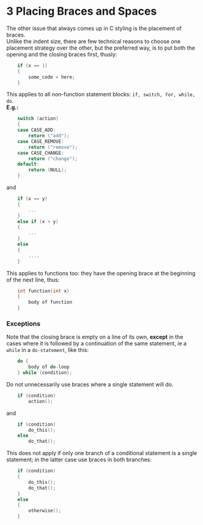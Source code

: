 # 3 Placing Braces and Spaces

The other issue that always comes up in C styling is the placement of braces.  
Unlike the indent size, there are few technical reasons to choose one placement strategy over the other, but the preferred way, is to put both the opening and the closing braces first, thusly:

```C
	if (x == 1)
	{
		some_code = here;
	}
```

This applies to all non-function statement blocks: `if, switch, for, while, do`.  
**E.g.:**

```C
	switch (action)
	{
	case CASE_ADD:
		return ("add");
	case CASE_REMOVE:
		return ("remove");
	case CASE_CHANGE:
		return ("change");
	default:
		return (NULL);
	}
```

and

```C
	if (x == y)
	{
		...
	}
	else if (x > y)
	{
		...
	}
	else
	{
		....
	}
```

This applies to functions too: they have the opening brace at the beginning of the next line, thus:

```C
	int function(int x)
	{
		body of function
	}
```

### Exceptions

Note that the closing brace is empty on a line of its own, **except** in the cases where it is followed by a continuation of the same statement, ie a `while` in a `do-statement`, like this:

```C
	do {
		body of do-loop
	} while (condition);
```

Do not unnecessarily use braces where a single statement will do.

```C
	if (condition)
		action();
```

and

```C
	if (condition)
		do_this();
	else
		do_that();
```

This does not apply if only one branch of a conditional statement is a single statement; in the latter case use braces in both branches:

```C
	if (condition)
	{
		do_this();
		do_that();
	}
	else
	{
		otherwise();
	}
```